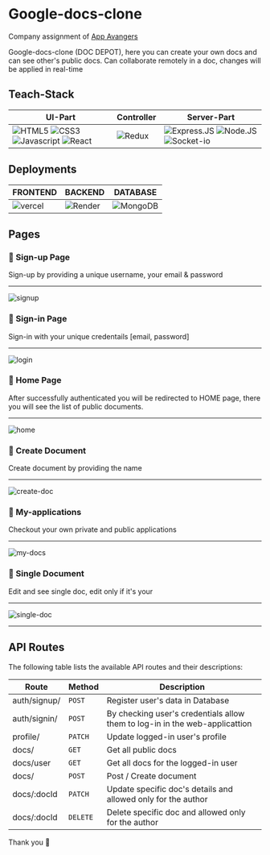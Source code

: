 # Google-docs-clone
Company assignment of [App Avangers](https://www.appavengers.co/)

Google-docs-clone (DOC DEPOT), here you can create your own docs and can see other's public docs. Can collaborate remotely in a doc, changes will be applied in real-time



## Teach-Stack
| UI-Part | Controller | Server-Part |
|---------|------------------|--------------|
|![HTML5](https://img.shields.io/badge/HTML5-E34F26?style=for-the-badge&logo=html5&logoColor=white) ![CSS3](https://img.shields.io/badge/CSS3-1572B6?style=for-the-badge&logo=css3&logoColor=white) ![Javascript](https://img.shields.io/badge/JavaScript-323330?style=for-the-badge&logo=javascript&logoColor=F7DF1E) ![React](https://img.shields.io/badge/React-20232A?style=for-the-badge&logo=react&logoColor=61DAFB)|![Redux](https://img.shields.io/badge/Redux-593D88?style=for-the-badge&logo=redux&logoColor=white) |![Express.JS](https://img.shields.io/badge/Express.js-000000?style=for-the-badge&logo=express&logoColor=white) ![Node.JS](https://img.shields.io/badge/Node.js-339933?style=for-the-badge&logo=nodedotjs&logoColor=white) ![Socket-io](https://img.shields.io/badge/Socket.io-010101?&style=for-the-badge&logo=Socket.io&logoColor=white)|

## Deployments
|FRONTEND|BACKEND|DATABASE|
|--------|-------|--------|
|![vercel](https://img.shields.io/badge/Vercel-000000?style=for-the-badge&logo=vercel&logoColor=white)|![Render](https://img.shields.io/badge/Render-46E3B7?style=for-the-badge&logo=render&logoColor=white)|![MongoDB](https://img.shields.io/badge/MongoDB-4EA94B?style=for-the-badge&logo=mongodb&logoColor=white)


## Pages
### :small_blue_diamond: Sign-up Page
Sign-up by providing a unique username, your email & password

----
![signup](https://github.com/Atanu8250/Google-docs-clone/assets/94675329/694c4e2d-d39c-4a08-8006-31d2e28c95b4)


### :small_blue_diamond: Sign-in Page
Sign-in with your unique credentails [email, password]

----
![login](https://github.com/Atanu8250/Google-docs-clone/assets/94675329/627c8329-4a6a-4742-921e-d4df9aff86a8)



### :small_blue_diamond: Home Page
After successfully authenticated you will be redirected to HOME page, there you will see the list of public documents.

----
![home](https://github.com/Atanu8250/Google-docs-clone/assets/94675329/745b7985-9d09-4f11-aaa4-f5b1a60a3598)


### :small_blue_diamond: Create Document
Create document by providing the name

----
![create-doc](https://github.com/Atanu8250/Google-docs-clone/assets/94675329/fcbda199-9d20-4982-87d3-417e3468b283)


### :small_blue_diamond: My-applications
Checkout your own private and public applications

----
![my-docs](https://github.com/Atanu8250/Google-docs-clone/assets/94675329/fc97cb27-7b39-4f0e-9084-6a951b1cd5a0)


### :small_blue_diamond: Single Document
Edit and see single doc, edit only if it's your

----
![single-doc](https://github.com/Atanu8250/Google-docs-clone/assets/94675329/3e83a666-3441-42e4-97b2-ae1e64eff392)





---

## API Routes

The following table lists the available API routes and their descriptions:

| Route | Method | Description |
|-------|-------------|----------|
| auth/signup/ | `POST` | Register user's data in Database |
| auth/signin/ | `POST` | By checking user's credentials allow them to log-in in the web-applicattion |
| profile/ | `PATCH` |	Update logged-in user's profile |
| docs/ | `GET` |	Get all public docs |
| docs/user | `GET` |	Get all docs for the logged-in user |
| docs/ | `POST` | Post / Create document |
| docs/:docId | `PATCH` | Update specific doc's details and allowed only for the author |
| docs/:docId | `DELETE` | Delete specific doc and allowed only for the author |

Thank you 💙
